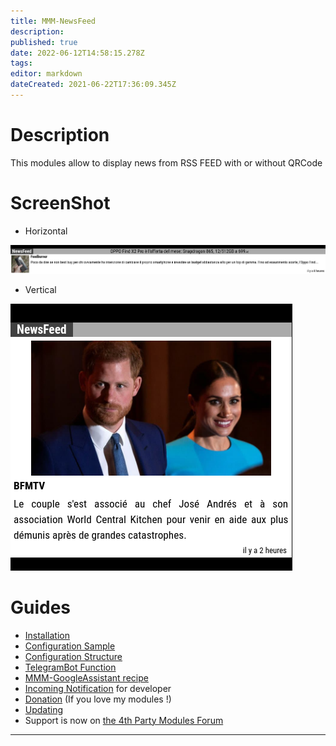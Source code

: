 ```yaml
---
title: MMM-NewsFeed
description: 
published: true
date: 2022-06-12T14:58:15.278Z
tags: 
editor: markdown
dateCreated: 2021-06-22T17:36:09.345Z
---
```


# Description

This modules allow to display news from RSS FEED with or without QRCode

# ScreenShot

* Horizontal

![](https://raw.githubusercontent.com/bugsounet/MMM-NewsFeed/dev/NewsFeedHorizontal.png)

* Vertical

![](https://raw.githubusercontent.com/bugsounet/MMM-NewsFeed/dev/NewsFeedVertical.png)

# Guides

 * [Installation](/en/MMM-NewsFeed/Installation)
 * [Configuration Sample](/en/MMM-NewsFeed/ConfigurationSample)
 * [Configuration Structure](/en/MMM-NewsFeed/configurationStructure)
 * [TelegramBot Function](/en/MMM-NewsFeed/TelegramBotFunction)
 * [MMM-GoogleAssistant recipe](/en/MMM-NewsFeed/GoogleAssistant)
 * [Incoming Notification](/en/MMM-NewsFeed/incomingNotification) for developer
 * [Donation](https://www.paypal.com/cgi-bin/webscr?cmd=_s-xclick&hosted_button_id=TTHRH94Y4KL36&source=url) (If you love my modules !)
 * [Updating](/en/MMM-NewsFeed/updating)
 * Support is now on [the 4th Party Modules Forum](http://forum.bugsounet.fr)
---
